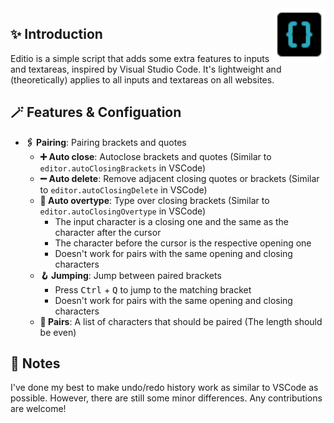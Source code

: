 <img src="./editio.svg" align="right" style="width: 6em; height: 6em; max-width: 100%;">

## ✨ Introduction

Editio is a simple script that adds some extra features to inputs and textareas, inspired by Visual Studio Code. It's lightweight and (theoretically) applies to all inputs and textareas on all websites.

## 🪄 Features & Configuation

- **🖇️ Pairing**: Pairing brackets and quotes
    - **➕ Auto close**: Autoclose brackets and quotes (Similar to `editor.autoClosingBrackets` in VSCode)
    - **➖ Auto delete**: Remove adjacent closing quotes or brackets (Similar to `editor.autoClosingDelete` in VSCode)
    - **🚫 Auto overtype**: Type over closing brackets (Similar to `editor.autoClosingOvertype` in VSCode)
        - The input character is a closing one and the same as the character after the cursor
        - The character before the cursor is the respective opening one
        - Doesn't work for pairs with the same opening and closing characters
    - **🪝 Jumping**: Jump between paired brackets
        - Press <kbd>Ctrl</kbd> + <kbd>Q</kbd> to jump to the matching bracket
        - Doesn't work for pairs with the same opening and closing characters
    - **📜 Pairs**: A list of characters that should be paired (The length should be even)

## 📃 Notes

I've done my best to make undo/redo history work as similar to VSCode as possible. However, there are still some minor differences. Any contributions are welcome!
